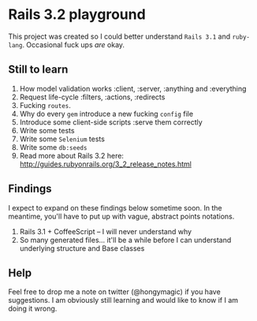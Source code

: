 # Rails 3.2 playground

This project was created so I could better understand `Rails 3.1` and `ruby-lang`. Occasional fuck ups _are_ okay.

## Still to learn

1. How model validation works :client, :server, :anything and :everything
2. Request life-cycle :filters, :actions, :redirects
3. Fucking `routes`.
4. Why do every `gem` introduce a new fucking `config` file
5. Introduce some client-side scripts :serve them correctly
6. Write some tests
7. Write some `Selenium` tests
8. Write some `db:seeds`
9. Read more about Rails 3.2 here: http://guides.rubyonrails.org/3_2_release_notes.html

## Findings

I expect to expand on these findings below sometime soon. In the meantime, you'll have to put up with vague, abstract points notations.

1. Rails 3.1 + CoffeeScript – I will never understand why
2. So many generated files... it'll be a while before I can understand underlying structure and Base classes

## Help

Feel free to drop me a note on twitter (@hongymagic) if you have suggestions. I am obviously still learning and would like to know if I am doing it wrong.
